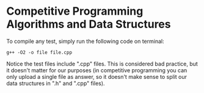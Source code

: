 # Competitive Programming Algorithms and Data Structures

To compile any test, simply run the following code on terminal:

`g++ -O2 -o file file.cpp`

Notice the test files include ".cpp" files. This is considered bad practice, but it doesn't matter for our purposes (in competitive programming you can only upload a single file as answer, so it doesn't make sense to split our data structures in ".h" and ".cpp" files).
